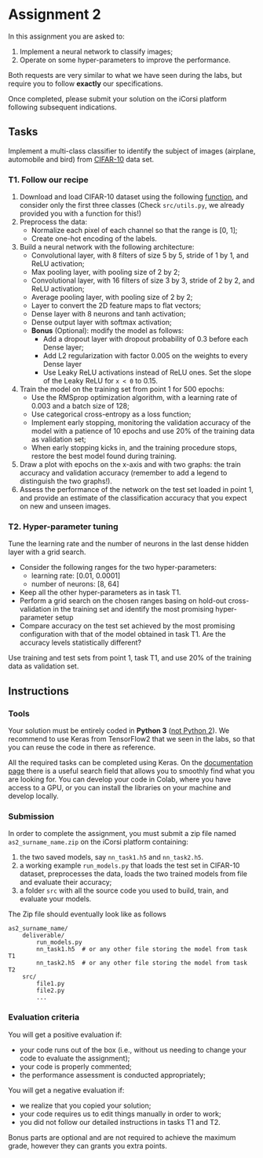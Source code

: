 # Assignment 2

In this assignment you are asked to:

1. Implement a neural network to classify images;
2. Operate on some hyper-parameters to improve the performance.

Both requests are very similar to what we have seen during the labs, but require you to follow **exactly** our specifications. 

Once completed, please submit your solution on the iCorsi platform following subsequent indications. 


## Tasks

Implement a multi-class classifier to identify the subject of images (airplane, automobile and bird) from [CIFAR-10](https://www.cs.toronto.edu/%7Ekriz/cifar.html) data set.


### T1. Follow our recipe

1. Download and load CIFAR-10 dataset using the following [function](https://www.tensorflow.org/api_docs/python/tf/keras/datasets/cifar10/load_data), and consider only the first three classes (Check `src/utils.py`, we already provided you with a function for this!)
2. Preprocess the data:
    - Normalize each pixel of each channel so that the range is [0, 1];
    - Create one-hot encoding of the labels.
3. Build a neural network with the following architecture: 
    - Convolutional layer, with 8 filters of size 5 by 5, stride of 1 by 1, and ReLU activation;
    - Max pooling layer, with pooling size of 2 by 2;
    - Convolutional layer, with 16 filters of size 3 by 3, stride of 2 by 2, and ReLU activation;
    - Average pooling layer, with pooling size of 2 by 2;
    - Layer to convert the 2D feature maps to flat vectors;
    - Dense layer with 8 neurons and tanh activation;
    - Dense output layer with softmax activation;
    - **Bonus** (Optional): modify the model as follows: 
        + Add a dropout layer with dropout probability of 0.3 before each Dense layer;
        + Add L2 regularization with factor 0.005 on the weights to every Dense layer 
        + Use Leaky ReLU activations instead of ReLU ones. Set the slope of the Leaky ReLU for `x < 0` to 0.15.
4. Train the model on the training set from point 1 for 500 epochs:
    - Use the RMSprop optimization algorithm, with a learning rate of 0.003 and a batch size of 128;
    - Use categorical cross-entropy as a loss function;
    - Implement early stopping, monitoring the validation accuracy of the model with a patience of 10 epochs and use 20% of the training data as validation set;
    - When early stopping kicks in, and the training procedure stops, restore the best model found during training.
5. Draw a plot with epochs on the x-axis and with two graphs: the train accuracy and validation accuracy (remember to add a legend to distinguish the two graphs!).
6. Assess the performance of the network on the test set loaded in point 1, and provide an estimate of the classification accuracy that you expect on new and unseen images. 


### T2. Hyper-parameter tuning

Tune the learning rate and the number of neurons in the last dense hidden layer with a grid search.

- Consider the following ranges for the two hyper-parameters:
    + learning rate: [0.01, 0.0001]
    + number of neurons: [8, 64]
- Keep all the other hyper-parameters as in task T1.
- Perform a grid search on the chosen ranges basing on hold-out cross-validation in the training set and identify the most promising hyper-parameter setup  
- Compare accuracy on the test set achieved by the most promising configuration with that of the model obtained in task T1. Are the accuracy levels statistically different?

Use training and test sets from point 1, task T1, and use 20% of the training data as validation set.


## Instructions

### Tools

Your solution must be entirely coded in **Python 3** ([not Python 2](https://python3statement.org/)).
We recommend to use Keras from TensorFlow2 that we seen in the labs, so that you can reuse the code in there as reference. 

All the required tasks can be completed using Keras. On the [documentation page](https://www.tensorflow.org/api_docs/python/tf/keras/) there is a useful search field that allows you to smoothly find what you are looking for. 
You can develop your code in Colab, where you have access to a GPU, or you can install the libraries on your machine and develop locally.


### Submission

In order to complete the assignment, you must submit a zip file named `as2_surname_name.zip` on the iCorsi platform containing: 

1. the two saved models, say `nn_task1.h5` and `nn_task2.h5`. 
2. a working example `run_models.py` that loads the test set in CIFAR-10 dataset, preprocesses the data, loads the two trained models from file and evaluate their accuracy;
3. a folder `src` with all the source code you used to build, train, and evaluate your models.

The Zip file should eventually look like as follows

```
as2_surname_name/
    deliverable/
        run_models.py
        nn_task1.h5  # or any other file storing the model from task T1
        nn_task2.h5  # or any other file storing the model from task T2
    src/
        file1.py
        file2.py
        ...
```


### Evaluation criteria

You will get a positive evaluation if:

- your code runs out of the box (i.e., without us needing to change your code to evaluate the assignment);
- your code is properly commented;
- the performance assessment is conducted appropriately;

You will get a negative evaluation if: 

- we realize that you copied your solution;
- your code requires us to edit things manually in order to work;
- you did not follow our detailed instructions in tasks T1 and T2.

Bonus parts are optional and are not required to achieve the maximum grade, however they can grants you extra points.


